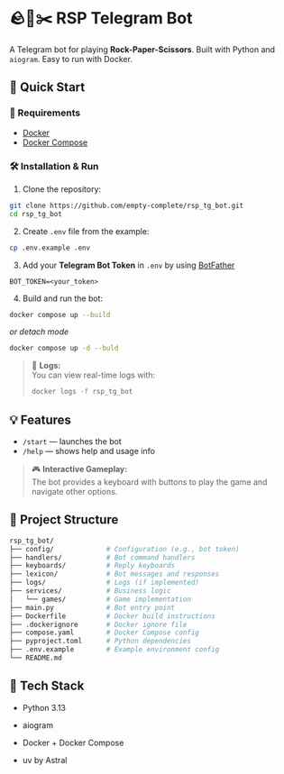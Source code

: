 # 🪨📄✂️ RSP Telegram Bot

A Telegram bot for playing **Rock-Paper-Scissors**. Built with Python and `aiogram`. Easy to run with Docker.

## 🚀 Quick Start

### 🔧 Requirements

- [Docker](https://www.docker.com/)
- [Docker Compose](https://docs.docker.com/compose/)

### 🛠 Installation & Run

1. Clone the repository:

```bash
git clone https://github.com/empty-complete/rsp_tg_bot.git
cd rsp_tg_bot
```

2. Create `.env` file from the example:

```bash
cp .env.example .env
```

3. Add your **Telegram Bot Token** in `.env` by using [BotFather](https://t.me/BotFather)

```.env
BOT_TOKEN=<your_token>
```

4. Build and run the bot:

```bash
docker compose up --build
```

_or detach mode_

```bash
docker compose up -d --buld
```

> 📄 **Logs:**  
> You can view real-time logs with:
>
> ```bash
> docker logs -f rsp_tg_bot
> ```

## 💡 Features

- `/start` — launches the bot
- `/help` — shows help and usage info

> 🎮 **Interactive Gameplay:**  
> The bot provides a keyboard with buttons to play the game and navigate other options.

## 📁 Project Structure

```bash
rsp_tg_bot/
├── config/             # Configuration (e.g., bot token)
├── handlers/           # Bot command handlers
├── keyboards/          # Reply keyboards
├── lexicon/            # Bot messages and responses
├── logs/               # Logs (if implemented)
├── services/           # Business logic
│   └── games/          # Game implementation
├── main.py             # Bot entry point
├── Dockerfile          # Docker build instructions
├── .dockerignore       # Docker ignore file
├── compose.yaml        # Docker Compose config
├── pyproject.toml      # Python dependencies
├── .env.example        # Example environment config
└── README.md
```

## 🧰 Tech Stack

- Python 3.13

- aiogram

- Docker + Docker Compose

- uv by Astral
